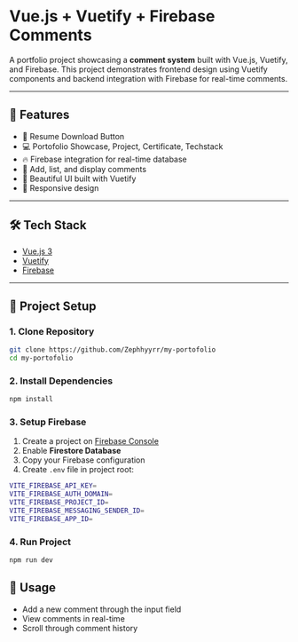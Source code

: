 # Vue.js + Vuetify + Firebase Comments

A portfolio project showcasing a **comment system** built with Vue.js, Vuetify, and Firebase. This project demonstrates frontend design using Vuetify components and backend integration with Firebase for real-time comments.

---

## 🚀 Features

- 📄 Resume Download Button
- 💻 Portofolio Showcase, Project, Certificate, Techstack
- 🔥 Firebase integration for real-time database
- 💬 Add, list, and display comments
- 🎨 Beautiful UI built with Vuetify
- 📱 Responsive design

---

## 🛠️ Tech Stack

- [Vue.js 3](https://vuejs.org/)
- [Vuetify](https://vuetifyjs.com/)
- [Firebase](https://firebase.google.com/)

---

## 📂 Project Setup

### 1. Clone Repository

```bash
git clone https://github.com/Zephhyyrr/my-portofolio
cd my-portofolio
```

### 2. Install Dependencies

```bash
npm install
```

### 3. Setup Firebase

1. Create a project on [Firebase Console](https://console.firebase.google.com/)
2. Enable **Firestore Database**
3. Copy your Firebase configuration
4. Create `.env` file in project root:

```bash
VITE_FIREBASE_API_KEY=
VITE_FIREBASE_AUTH_DOMAIN=
VITE_FIREBASE_PROJECT_ID=
VITE_FIREBASE_MESSAGING_SENDER_ID=
VITE_FIREBASE_APP_ID=
```

### 4. Run Project

```bash
npm run dev
```

## 📖 Usage

- Add a new comment through the input field
- View comments in real-time
- Scroll through comment history
